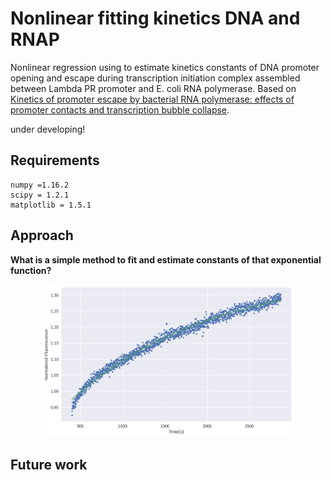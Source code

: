 # Nonlinear fitting kinetics DNA and RNAP
Nonlinear regression using to estimate kinetics constants of DNA promoter opening and escape during transcription initiation complex assembled between Lambda PR promoter and E. coli RNA polymerase. Based on [Kinetics of promoter escape by bacterial RNA polymerase: effects of
promoter contacts and transcription bubble collapse](https://www.researchgate.net/publication/263709791_Kinetics_of_promoter_escape_by_bacterial_RNA_polymerase_Effects_of_promoter_contacts_and_transcription_bubble_collapse).

under developing!

## Requirements
```
numpy =1.16.2
scipy = 1.2.1
matplotlib = 1.5.1
```
## Approach
**What is a simple method to fit and estimate constants of that exponential function?**


<p align="center">
<img src="https://github.com/Alro10/nonlinear-fitting-kinectics-DNAandRNAP/blob/master/fitting.png" alt="alt text" width="80%" height="80%">
</p>

## Future work
